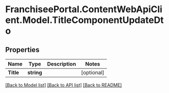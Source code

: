 # FranchiseePortal.ContentWebApiClient.Model.TitleComponentUpdateDto

## Properties

Name | Type | Description | Notes
------------ | ------------- | ------------- | -------------
**Title** | **string** |  | [optional] 

[[Back to Model list]](../README.md#documentation-for-models) [[Back to API list]](../README.md#documentation-for-api-endpoints) [[Back to README]](../README.md)

